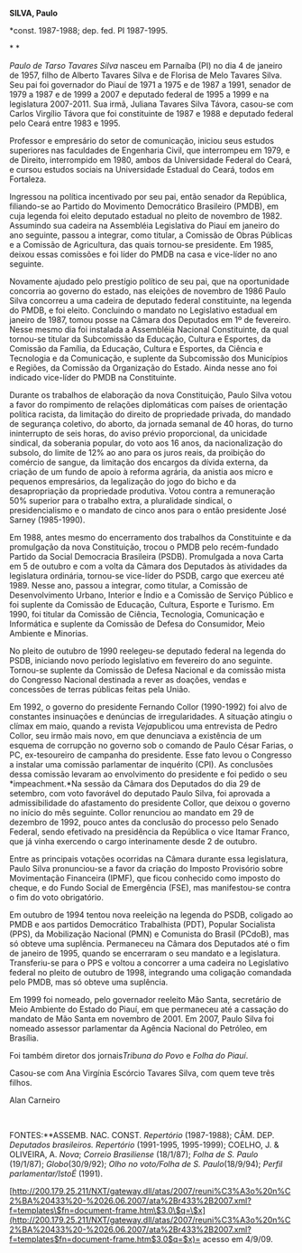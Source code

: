 **SILVA, Paulo**

\*const. 1987-1988; dep. fed. PI 1987-1995.

* *

*Paulo de Tarso Tavares Silva* nasceu em Parnaíba (PI) no dia 4 de
janeiro de 1957, filho de Alberto Tavares Silva e de Florisa de Melo
Tavares Silva. Seu pai foi governador do Piauí de 1971 a 1975 e de 1987
a 1991, senador de 1979 a 1987 e de 1999 a 2007 e deputado federal de
1995 a 1999 e na legislatura 2007-2011. Sua irmã, Juliana Tavares Silva
Távora, casou-se com Carlos Virgílio Távora que foi constituinte de 1987
e 1988 e deputado federal pelo Ceará entre 1983 e 1995.

Professor e empresário do setor de comunicação, iniciou seus estudos
superiores nas faculdades de Engenharia Civil, que interrompeu em 1979,
e de Direito, interrompido em 1980, ambos da Universidade Federal do
Ceará, e cursou estudos sociais na Universidade Estadual do Ceará, todos
em Fortaleza.

Ingressou na política incentivado por seu pai, então senador da
República, filiando-se ao Partido do Movimento Democrático Brasileiro
(PMDB), em cuja legenda foi eleito deputado estadual no pleito de
novembro de 1982. Assumindo sua cadeira na Assembléia Legislativa do
Piauí em janeiro do ano seguinte, passou a integrar, como titular, a
Comissão de Obras Públicas e a Comissão de Agricultura, das quais
tornou-se presidente. Em 1985, deixou essas comissões e foi líder do
PMDB na casa e vice-líder no ano seguinte.

Novamente ajudado pelo prestígio político de seu pai, que na
oportunidade concorria ao governo do estado, nas eleições de novembro de
1986 Paulo Silva concorreu a uma cadeira de deputado federal
constituinte, na legenda do PMDB, e foi eleito. Concluindo o mandato no
Legislativo estadual em janeiro de 1987, tomou posse na Câmara dos
Deputados em 1º de fevereiro. Nesse mesmo dia foi instalada a Assembléia
Nacional Constituinte, da qual tornou-se titular da Subcomissão da
Educação, Cultura e Esportes, da Comissão da Família, da Educação,
Cultura e Esportes, da Ciência e Tecnologia e da Comunicação, e suplente
da Subcomissão dos Municípios e Regiões, da Comissão da Organização do
Estado. Ainda nesse ano foi indicado vice-líder do PMDB na Constituinte.

Durante os trabalhos de elaboração da nova Constituição, Paulo Silva
votou a favor do rompimento de relações diplomáticas com países de
orientação política racista, da limitação do direito de propriedade
privada, do mandado de segurança coletivo, do aborto, da jornada semanal
de 40 horas, do turno ininterrupto de seis horas, do aviso prévio
proporcional, da unicidade sindical, da soberania popular, do voto aos
16 anos, da nacionalização do subsolo, do limite de 12% ao ano para os
juros reais, da proibição do comércio de sangue, da limitação dos
encargos da dívida externa, da criação de um fundo de apoio à reforma
agrária, da anistia aos micro e pequenos empresários, da legalização do
jogo do bicho e da desapropriação da propriedade produtiva. Votou contra
a remuneração 50% superior para o trabalho extra, a pluralidade
sindical, o presidencialismo e o mandato de cinco anos para o então
presidente José Sarney (1985-1990).

Em 1988, antes mesmo do encerramento dos trabalhos da Constituinte e da
promulgação da nova Constituição, trocou o PMDB pelo recém-fundado
Partido da Social Democracia Brasileira (PSDB). Promulgada a nova Carta
em 5 de outubro e com a volta da Câmara dos Deputados às atividades da
legislatura ordinária, tornou-se vice-líder do PSDB, cargo que exerceu
até 1989. Nesse ano, passou a integrar, como titular, a Comissão de
Desenvolvimento Urbano, Interior e Índio e a Comissão de Serviço Público
e foi suplente da Comissão de Educação, Cultura, Esporte e Turismo. Em
1990, foi titular da Comissão de Ciência, Tecnologia, Comunicação e
Informática e suplente da Comissão de Defesa do Consumidor, Meio
Ambiente e Minorias.

No pleito de outubro de 1990 reelegeu-se deputado federal na legenda do
PSDB, iniciando novo período legislativo em fevereiro do ano seguinte.
Tornou-se suplente da Comissão de Defesa Nacional e da comissão mista do
Congresso Nacional destinada a rever as doações, vendas e concessões de
terras públicas feitas pela União.

Em 1992, o governo do presidente Fernando Collor (1990-1992) foi alvo de
constantes insinuações e denúncias de irregularidades. A situação
atingiu o clímax em maio, quando a revista *Veja*publicou uma entrevista
de Pedro Collor, seu irmão mais novo, em que denunciava a existência de
um esquema de corrupção no governo sob o comando de Paulo César Farias,
o PC, ex-tesoureiro de campanha do presidente. Esse fato levou o
Congresso a instalar uma comissão parlamentar de inquérito (CPI). As
conclusões dessa comissão levaram ao envolvimento do presidente e foi
pedido o seu *impeachment.*Na sessão da Câmara dos Deputados do dia 29
de setembro, com voto favorável do deputado Paulo Silva, foi aprovada a
admissibilidade do afastamento do presidente Collor, que deixou o
governo no início do mês seguinte. Collor renunciou ao mandato em 29 de
dezembro de 1992, pouco antes da conclusão do processo pelo Senado
Federal, sendo efetivado na presidência da República o vice Itamar
Franco, que já vinha exercendo o cargo interinamente desde 2 de outubro.

Entre as principais votações ocorridas na Câmara durante essa
legislatura, Paulo Silva pronunciou-se a favor da criação do Imposto
Provisório sobre Movimentação Financeira (IPMF), que ficou conhecido
como imposto do cheque, e do Fundo Social de Emergência (FSE), mas
manifestou-se contra o fim do voto obrigatório.

Em outubro de 1994 tentou nova reeleição na legenda do PSDB, coligado ao
PMDB e aos partidos Democrático Trabalhista (PDT), Popular Socialista
(PPS), da Mobilização Nacional (PMN) e Comunista do Brasil (PCdoB), mas
só obteve uma suplência. Permaneceu na Câmara dos Deputados até o fim de
janeiro de 1995, quando se encerraram o seu mandato e a legislatura.
Transferiu-se para o PPS e voltou a concorrer a uma cadeira no
Legislativo federal no pleito de outubro de 1998, integrando uma
coligação comandada pelo PMDB, mas só obteve uma suplência.

Em 1999 foi nomeado, pelo governador reeleito Mão Santa, secretário de
Meio Ambiente do Estado do Piauí, em que permaneceu até a cassação do
mandato de Mão Santa em novembro de 2001. Em 2007, Paulo Silva foi
nomeado assessor parlamentar da Agência Nacional do Petróleo, em
Brasília.

Foi também diretor dos jornais*Tribuna do Povo* e *Folha do Piauí*.

Casou-se com Ana Virgínia Escórcio Tavares Silva, com quem teve três
filhos.

Alan Carneiro

 

FONTES:**ASSEMB. NAC. CONST. *Repertório* (1987-1988); CÂM. DEP.
*Deputados brasileiros. Repertório* (1991-1995, 1995-1999); COELHO, J. &
OLIVEIRA, A. *Nova*; *Correio Brasiliense* (18/1/87); *Folha de S.
Paulo* (19/1/87); *Globo*(30/9/92); *Olho no voto/Folha de S.
Paulo*(18/9/94); *Perfil parlamentar/IstoÉ* (1991).

[http://200.179.25.211/NXT/gateway.dll/atas/2007/reuni%C3%A3o%20n%C2%BA%20433%20-%2026.06.2007/ata%2Br433%2B2007.xml?f=templates\$fn=document-frame.htm\$3.0\$q=\$x](http://200.179.25.211/NXT/gateway.dll/atas/2007/reuni%C3%A3o%20n%C2%BA%20433%20-%2026.06.2007/ata%2Br433%2B2007.xml?f=templates$fn=document-frame.htm$3.0$q=$x)=
acesso em 4/9/09.

 
